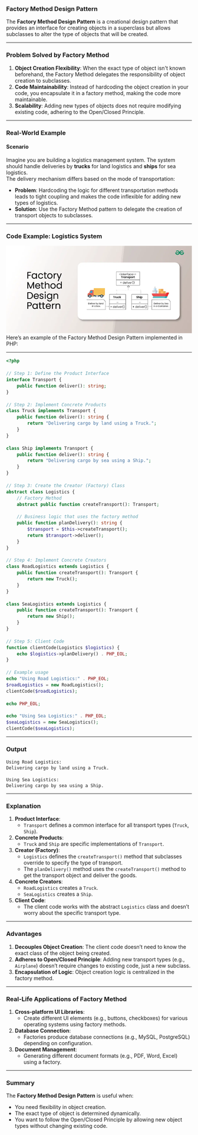 ### **Factory Method Design Pattern**

The **Factory Method Design Pattern** is a creational design pattern that provides an interface for creating objects in a superclass but allows subclasses to alter the type of objects that will be created. 

---

### **Problem Solved by Factory Method**
1. **Object Creation Flexibility**: When the exact type of object isn't known beforehand, the Factory Method delegates the responsibility of object creation to subclasses.
2. **Code Maintainability**: Instead of hardcoding the object creation in your code, you encapsulate it in a factory method, making the code more maintainable.
3. **Scalability**: Adding new types of objects does not require modifying existing code, adhering to the Open/Closed Principle.

---

### **Real-World Example**

#### **Scenario**
Imagine you are building a logistics management system. The system should handle deliveries by **trucks** for land logistics and **ships** for sea logistics.  
The delivery mechanism differs based on the mode of transportation:
- **Problem**: Hardcoding the logic for different transportation methods leads to tight coupling and makes the code inflexible for adding new types of logistics.
- **Solution**: Use the Factory Method pattern to delegate the creation of transport objects to subclasses.

---

### **Code Example: Logistics System**


<img src="./Factory-Method.webp" alt="Factory-Method">
Here’s an example of the Factory Method Design Pattern implemented in PHP:

---

```php
<?php

// Step 1: Define the Product Interface
interface Transport {
    public function deliver(): string;
}

// Step 2: Implement Concrete Products
class Truck implements Transport {
    public function deliver(): string {
        return "Delivering cargo by land using a Truck.";
    }
}

class Ship implements Transport {
    public function deliver(): string {
        return "Delivering cargo by sea using a Ship.";
    }
}

// Step 3: Create the Creator (Factory) Class
abstract class Logistics {
    // Factory Method
    abstract public function createTransport(): Transport;

    // Business logic that uses the factory method
    public function planDelivery(): string {
        $transport = $this->createTransport();
        return $transport->deliver();
    }
}

// Step 4: Implement Concrete Creators
class RoadLogistics extends Logistics {
    public function createTransport(): Transport {
        return new Truck();
    }
}

class SeaLogistics extends Logistics {
    public function createTransport(): Transport {
        return new Ship();
    }
}

// Step 5: Client Code
function clientCode(Logistics $logistics) {
    echo $logistics->planDelivery() . PHP_EOL;
}

// Example usage
echo "Using Road Logistics:" . PHP_EOL;
$roadLogistics = new RoadLogistics();
clientCode($roadLogistics);

echo PHP_EOL;

echo "Using Sea Logistics:" . PHP_EOL;
$seaLogistics = new SeaLogistics();
clientCode($seaLogistics);

```

---

### **Output**
```
Using Road Logistics:
Delivering cargo by land using a Truck.

Using Sea Logistics:
Delivering cargo by sea using a Ship.
```

---

### **Explanation**
1. **Product Interface**: 
   - `Transport` defines a common interface for all transport types (`Truck`, `Ship`).
2. **Concrete Products**:
   - `Truck` and `Ship` are specific implementations of `Transport`.
3. **Creator (Factory)**:
   - `Logistics` defines the `createTransport()` method that subclasses override to specify the type of transport.
   - The `planDelivery()` method uses the `createTransport()` method to get the transport object and deliver the goods.
4. **Concrete Creators**:
   - `RoadLogistics` creates a `Truck`.
   - `SeaLogistics` creates a `Ship`.
5. **Client Code**:
   - The client code works with the abstract `Logistics` class and doesn’t worry about the specific transport type.

---

### **Advantages**
1. **Decouples Object Creation**: The client code doesn’t need to know the exact class of the object being created.
2. **Adheres to Open/Closed Principle**: Adding new transport types (e.g., `Airplane`) doesn’t require changes to existing code, just a new subclass.
3. **Encapsulation of Logic**: Object creation logic is centralized in the factory method.

---

### **Real-Life Applications of Factory Method**
1. **Cross-platform UI Libraries**:
   - Create different UI elements (e.g., buttons, checkboxes) for various operating systems using factory methods.
2. **Database Connection**:
   - Factories produce database connections (e.g., MySQL, PostgreSQL) depending on configuration.
3. **Document Management**:
   - Generating different document formats (e.g., PDF, Word, Excel) using a factory.

--- 

### **Summary**
The **Factory Method Design Pattern** is useful when:
- You need flexibility in object creation.
- The exact type of object is determined dynamically.
- You want to follow the Open/Closed Principle by allowing new object types without changing existing code.